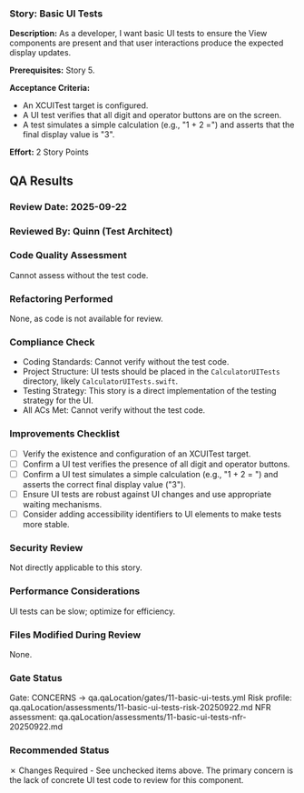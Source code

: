 ### Story: Basic UI Tests

**Description:** As a developer, I want basic UI tests to ensure the View components are present and that user interactions produce the expected display updates.

**Prerequisites:** Story 5.

**Acceptance Criteria:**
*   An XCUITest target is configured.
*   A UI test verifies that all digit and operator buttons are on the screen.
*   A test simulates a simple calculation (e.g., "1 + 2 =") and asserts that the final display value is "3".

**Effort:** 2 Story Points

## QA Results

### Review Date: 2025-09-22

### Reviewed By: Quinn (Test Architect)

### Code Quality Assessment
Cannot assess without the test code.

### Refactoring Performed
None, as code is not available for review.

### Compliance Check
*   Coding Standards: Cannot verify without the test code.
*   Project Structure: UI tests should be placed in the `CalculatorUITests` directory, likely `CalculatorUITests.swift`.
*   Testing Strategy: This story is a direct implementation of the testing strategy for the UI.
*   All ACs Met: Cannot verify without the test code.

### Improvements Checklist
*   [ ] Verify the existence and configuration of an XCUITest target.
*   [ ] Confirm a UI test verifies the presence of all digit and operator buttons.
*   [ ] Confirm a UI test simulates a simple calculation (e.g., "1 + 2 = ") and asserts the correct final display value ("3").
*   [ ] Ensure UI tests are robust against UI changes and use appropriate waiting mechanisms.
*   [ ] Consider adding accessibility identifiers to UI elements to make tests more stable.

### Security Review
Not directly applicable to this story.

### Performance Considerations
UI tests can be slow; optimize for efficiency.

### Files Modified During Review
None.

### Gate Status
Gate: CONCERNS → qa.qaLocation/gates/11-basic-ui-tests.yml
Risk profile: qa.qaLocation/assessments/11-basic-ui-tests-risk-20250922.md
NFR assessment: qa.qaLocation/assessments/11-basic-ui-tests-nfr-20250922.md

### Recommended Status
✗ Changes Required - See unchecked items above. The primary concern is the lack of concrete UI test code to review for this component.
